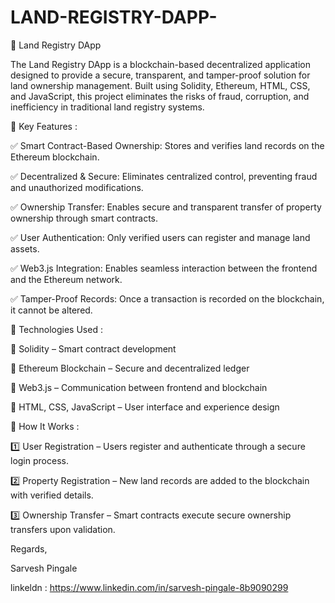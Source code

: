 # LAND-REGISTRY-DAPP-

🔗 Land Registry DApp 

The Land Registry DApp is a blockchain-based decentralized application designed to provide a secure, transparent, and tamper-proof solution for land ownership management. Built using Solidity, Ethereum, HTML, CSS, and JavaScript, this project eliminates the risks of fraud, corruption, and inefficiency in traditional land registry systems.


🔹 Key Features :

✅ Smart Contract-Based      Ownership: Stores and verifies land records on the Ethereum blockchain.

✅ Decentralized & Secure:   Eliminates centralized control, preventing fraud and unauthorized modifications.

✅ Ownership Transfer:     Enables secure and transparent transfer of property ownership through smart contracts.

✅ User Authentication:    Only verified users can register and manage land assets.

✅ Web3.js Integration:     Enables seamless interaction between the frontend and the Ethereum network.

✅ Tamper-Proof Records:    Once a transaction is recorded on the blockchain, it cannot be altered.


🔹 Technologies Used :

🔹 Solidity – Smart contract development

🔹 Ethereum Blockchain – Secure and decentralized ledger

🔹 Web3.js – Communication between frontend and blockchain

🔹 HTML, CSS, JavaScript – User interface and experience design


🔹 How It Works :

1️⃣ User Registration – Users register and authenticate through a secure login process.

2️⃣ Property Registration – New land records are added to the blockchain with verified details.

3️⃣ Ownership Transfer – Smart contracts execute secure ownership transfers upon validation.




Regards,

Sarvesh Pingale


linkeldn : https://www.linkedin.com/in/sarvesh-pingale-8b9090299


